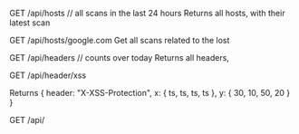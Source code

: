 
GET /api/hosts
  // all scans in the last 24 hours
  Returns all hosts, with their latest scan

GET /api/hosts/google.com
  Get all scans related to the lost

GET /api/headers
  // counts over today
  Returns all headers,

GET /api/header/xss


Returns { header: "X-XSS-Protection",
          x: { ts, ts, ts, ts },
          y: { 30, 10, 50, 20 }
}

GET /api/
